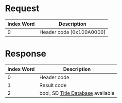 # Request

| Index Word | Description                |
|------------|----------------------------|
| 0          | Header code \[0x100A0000\] |

# Response

| Index Word | Description                                                    |
|------------|----------------------------------------------------------------|
| 0          | Header code                                                    |
| 1          | Result code                                                    |
| 2          | bool, SD [Title Database](Title_Database "wikilink") available |